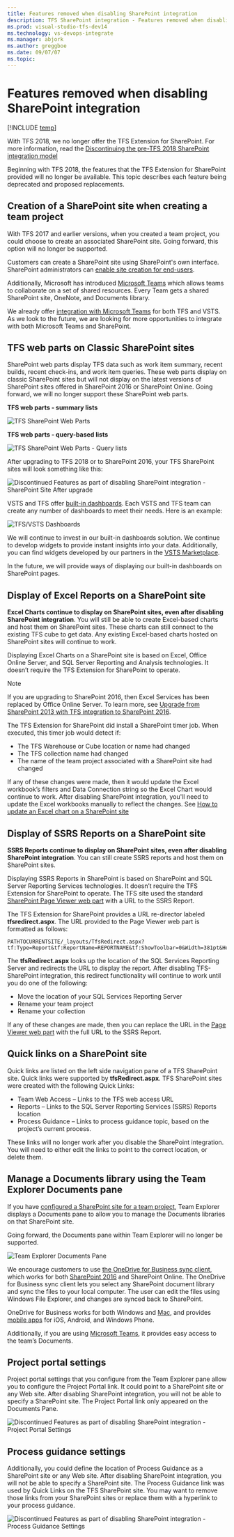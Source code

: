 ```yaml
---
title: Features removed when disabling SharePoint integration
description: TFS SharePoint integration - Features removed when disabling SharePoint integration
ms.prod: visual-studio-tfs-dev14
ms.technology: vs-devops-integrate
ms.manager: abjork
ms.author: greggboe
ms.date: 09/07/07
ms.topic: 
---
```


# Features removed when disabling SharePoint integration

[!INCLUDE [temp](../_shared/about-sharepoint-deprecation.md)]


With TFS 2018, we  no longer offer the TFS Extension for SharePoint. For more information, read the [Discontinuing the pre-TFS 2018 SharePoint integration model](./discontinue-pre-tfs-2017-sharepoint-integration.md)

Beginning with TFS 2018, the features that the TFS Extension for SharePoint provided will no longer be available. This topic describes each feature being deprecated and proposed replacements.
 
## Creation of a SharePoint site when creating a team project 

With TFS 2017 and earlier versions, when you created a team project, you could choose to create an associated SharePoint site. Going forward, this option will no longer be supported.  

Customers can create a SharePoint site using SharePoint's own interface. SharePoint administrators can [enable site creation for end-users](https://support.office.com/en-us/article/Manage-site-creation-in-SharePoint-Online-e72844a3-0171-47c9-befb-e98b23e2dcf9). 

Additionally, Microsoft has introduced [Microsoft Teams](https://products.office.com/microsoft-teams) which allows teams to collaborate on a set of shared resources. Every Team gets a shared SharePoint site, OneNote, and Documents library. 

We already offer [integration with Microsoft Teams](https://blogs.msdn.microsoft.com/visualstudioalm/2016/11/02/microsoft-teams-integration-with-team-services/) for both TFS and VSTS. As we look to the future, we are looking for more opportunities to integrate with both Microsoft Teams and SharePoint.
 
## TFS web parts on Classic SharePoint sites
SharePoint web parts display TFS data such as work item summary, recent builds, recent check-ins, and work item queries. These web parts display on classic SharePoint sites but will not display on the latest versions of SharePoint sites offered in SharePoint 2016 or SharePoint Online. Going forward, we will no longer support these SharePoint web parts.

**TFS web parts - summary lists**

![TFS SharePoint Web Parts](./_img/sharepointwebparts.png)

**TFS web parts - query-based lists**

![TFS SharePoint Web Parts - Query lists](./_img/sharepointwebparts-query-lists.png)

After upgrading to TFS 2018 or to SharePoint 2016, your TFS SharePoint sites will look something like this:

![Discontinued Features as part of disabling SharePoint integration - SharePoint Site After upgrade](./_img/sharepoint-2016-upgrade-after-upgrade-site-example.png)

VSTS and TFS offer [built-in dashboards](../../../report/dashboards.md). Each VSTS and TFS team can create any number of dashboards to meet their needs. Here is an example:

![TFS/VSTS Dashboards](./_img/tfsdashboard.jpg)

We will continue to invest in our built-in dashboards solution. We continue to develop widgets to provide instant insights into your data. Additionally, you can find widgets developed by our partners in the [VSTS Marketplace](https://marketplace.visualstudio.com/search?term=widgets&target=VSTS&category=All%20categories&sortBy=Relevance). 

In the future, we will provide ways of displaying our built-in dashboards on SharePoint pages.


## Display of Excel Reports on a SharePoint site
**Excel Charts continue to display on SharePoint sites, even after disabling SharePoint integration**. You will still be able to create Excel-based charts and host them on SharePoint sites. These charts can still connect to the existing TFS cube to get data. Any existing Excel-based charts hosted on SharePoint sites will continue to work. 

Displaying Excel Charts on a SharePoint site is based on Excel, Office Online Server, and SQL Server Reporting and Analysis technologies. It doesn’t require the TFS Extension for SharePoint to operate.

> [!NOTE]   
> If you are upgrading to SharePoint 2016, then Excel Services has been replaced by Office Online Server. To learn more, see [Upgrade from SharePoint 2013 with TFS integration to SharePoint 2016](./upgrade-from-sharepoint2013-to-sharepoint-2106.md).

The TFS Extension for SharePoint did install a SharePoint timer job. When executed, this timer job would detect if:

* The TFS Warehouse or Cube location or name had changed
* The TFS collection name had changed
* The name of the team project associated with a SharePoint site had changed

If any of these changes were made, then it would update the Excel workbook’s filters and Data Connection string so the Excel Chart would continue to work. After disabling SharePoint integration, you'll need to update the Excel workbooks manually to reflect the changes. See [How to update an Excel chart on a SharePoint site](./update-excel-chart.md)

## Display of SSRS Reports on a SharePoint site
**SSRS Reports continue to display on SharePoint sites, even after disabling SharePoint integration**. You can still create SSRS reports and host them on SharePoint sites.

Displaying SSRS Reports in SharePoint is based on SharePoint and SQL Server Reporting Services technologies. It doesn’t require the TFS Extension for SharePoint to operate. The TFS site used the standard [SharePoint Page Viewer web part](https://support.office.com/en-us/article/Display-a-Web-page-on-a-SharePoint-page-by-adding-the-Page-Viewer-Web-Part-7F61FEEC-9B3D-4805-A960-07636BA59527) with a URL to the SSRS Report.

The TFS Extension for SharePoint provides a URL re-director labeled **tfsredirect.aspx**. The URL provided to the Page Viewer web part is formatted as follows:

```
PATHTOCURRENTSITE/_layouts/TfsRedirect.aspx?tf:Type=Report&tf:ReportName=REPORTNAME&tf:ShowToolbar=0&Width=381pt&Height=180pt
```

The **tfsRedirect.aspx** looks up the location of the SQL Services Reporting Server and redirects the URL to display the report. After disabling TFS-SharePoint integration, this redirect functionality will continue to work until you do one of the following:

* Move the location of your SQL Services Reporting Server
* Rename your team project
* Rename your collection

If any of these changes are made, then you can replace the URL in the [Page Viewer web part](https://support.office.com/en-us/article/Display-a-Web-page-on-a-SharePoint-page-by-adding-the-Page-Viewer-Web-Part-7F61FEEC-9B3D-4805-A960-07636BA59527) with the full URL to the SSRS Report. 

## Quick links on a SharePoint site
Quick links are listed on the left side navigation pane of a TFS SharePoint site. Quick links were supported by **tfsRedirect.aspx**. TFS SharePoint sites were created with the following Quick Links: 

* Team Web Access – Links to the TFS web access URL
* Reports – Links to the SQL Server Reporting Services (SSRS) Reports location
* Process Guidance – Links to process guidance topic, based on the project’s current process.

These links will no longer work after you disable the SharePoint integration. You will need to either edit the links to point to the correct location, or delete them.

## Manage a Documents library using the Team Explorer Documents pane
If you have [configured a SharePoint site for a team project](../../../report/sharepoint-dashboards/configure-or-add-a-project-portal.md?toc=/vsts/ecosystem/sharepoint/toc.json&bc=/vsts/ecosystem/sharepoint/breadcrumb/toc.json), Team Explorer displays a Documents pane to allow you to manage the Documents libraries on that SharePoint site. 

Going forward, the Documents pane within Team Explorer will no longer be supported. 

![Team Explorer Documents Pane](./_img/documentspane.png)

We encourage customers to use [the OneDrive for Business sync client](https://support.office.com/en-us/article/Get-started-with-the-new-OneDrive-sync-client-in-Windows-615391c4-2bd3-4aae-a42a-858262e42a49), which works for both [SharePoint 2016](https://technet.microsoft.com/library/dn232145(v=office.16).aspx) and SharePoint Online. The OneDrive for Business sync client lets you select any SharePoint document library and sync the files to your local computer. The user can edit the files using Windows File Explorer, and changes are synced back to SharePoint. 

OneDrive for Business works for both Windows and [Mac](https://support.office.com/en-us/article/Get-started-with-the-new-OneDrive-sync-client-on-Mac-OS-X-d11b9f29-00bb-4172-be39-997da46f913f), and provides [mobile apps](https://onedrive.live.com/about/en-us/download/) for iOS, Android, and Windows Phone. 

Additionally, if you are using [Microsoft Teams](https://products.office.com/en-US/microsoft-teams), it provides easy access to the team’s Documents.

## Project portal settings
Project portal settings that you configure from the Team Explorer pane allow you to configure the Project Portal link. It could point to a SharePoint site or any Web site. After disabling SharePoint integration, you will not be able to specify a SharePoint site. The Project Portal link only appeared on the Documents Pane. 

![Discontinued Features as part of disabling SharePoint integration - Project Portal Settings](./_img/discontinued-features-project-portal-settings.png)

## Process guidance settings
Additionally, you could define the location of Process Guidance as a SharePoint site or any Web site. After disabling SharePoint integration, you will not be able to specify a SharePoint site. The Process Guidance link was used by Quick Links on the TFS SharePoint site. You may want to remove those links from your SharePoint sites or replace them with a hyperlink to your process guidance. 

![Discontinued Features as part of disabling SharePoint integration - Process Guidance Settings](./_img/discontinued-features-process-guidance-settings.png)


